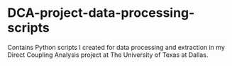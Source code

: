 # DCA-project-data-processing-scripts
Contains Python scripts I created for data processing and extraction in my Direct Coupling Analysis project at The University of Texas at Dallas.
